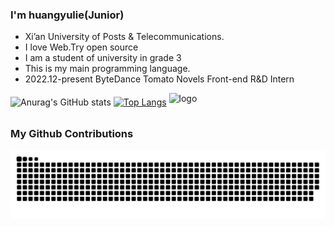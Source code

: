 ### I'm huangyulie(Junior)
 - Xi’an University of Posts & Telecommunications.
 - I love Web.Try open source
 - I am a student of university in grade 3
 - This is my main programming language.
 - 2022.12-present ByteDance Tomato Novels Front-end R&D Intern


![Anurag's GitHub stats](https://github-readme-stats.vercel.app/api?username=huangyulie&show_icons=true&bg_color=00000000)
[![Top Langs](https://github-readme-stats.vercel.app/api/top-langs/?username=huangyulie)](https://github.com/huangyulie/github-readme-stats)
<img src="https://github-profile-trophy.vercel.app/?username=huangyulie&theme=flat&column=8" alt="logo" height="160" align="center" style="margin: auto; margin-bottom: 15px;" />

### My Github Contributions


![](https://raw.githubusercontent.com/huangyulie/huangyulie/main/assets/github-contribution-grid-snake.svg)
